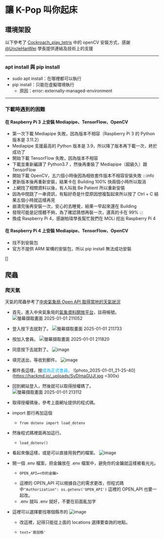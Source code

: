 # 讓 K-Pop 叫你起床 




## 環境架設

以下參考了 [Cockroach_play_tetris](https://github.com/NCNU-OpenSource/Cockroach_play_tetris.git) 中的 openCV 安裝方式，感謝 [@UncleHanWei](https://github.com/UncleHanWei) 學長提供連結及技術上的支援

***

### apt install 與 pip install

- sudo apt install：在哪裡都可以執行
- pip install：只能在虛擬環境執行
    - 原因：error: externally-managed-environment

***

### 下載時遇到的困難


#### 在 Raspberry Pi 3 上安裝 Mediapipe、TensorFlow、OpenCV
- 第一次下載 Mediapipe 失敗，因為版本不相容（Raspberry Pi 3 的 Python 版本是 3.11.2）
- Mediapipe 支援最高的 Python 版本是 3.9，所以降了版本再下載一次，終於成功了
- 開始下載 TensorFlow 失敗，因為版本不相容
- 下載並重新編譯了 Python3.7 ，然後再重裝了 Mediapipe（超級久）跟 TensorFlow
- 開始下載 OpenCV，五六個小時後因為相依套件版本不相容安裝失敗
:::info
- 更新版本後再重新安裝，結果卡在 Building 100% 快兩個小時所以取消
- 上網找了相關資料以後，有人叫我 Be Patient 所以重新安裝
- 因為中間跳了一串資訊，有點好奇是什麼原因想複製起來所以按了 Ctrl + C 結果五個小時就這樣再見
- 崩潰完後再安裝一次，安心的去睡覺，結果一早起來還在 Building
- 發現可能是記憶體不夠，為了確認猜想再裝一次，還真的卡在 99%
:::
- 換成 Raspberry Pi 4，感謝柏瑋學長幫忙我們在 MOLi 挖出 Raspberry Pi 4

#### 在 Raspberry Pi 4 上安裝 Mediapipe、TensorFlow、OpenCV
- 找不到安裝包
- 官方不提供 ARM 架構的安裝包，所以 pip install 無法成功安裝

[]
<!-- ### 下載前可以先看這裡

- 有些下載的時間會很久，可以下這個指令看詳細的下載，可以增加信心並在出錯的時候可以即時知道XD
    - `--verbose`

### 下載並重新編譯 python3.7

- 因為 Raspberry Pi 3 是基於 ARM 架構，
- `wget https://www.python.org/ftp/python/3.7.9/Python-3.7.9.tgz`
- `tar -xvf Python-3.7.9.tgz`


### 建置虛擬環境（python 3.7）

- `python3.7 -m venv lsa_p3.7`
    - lsa_p3.7 可以根據自己的需求更換

### 進入虛擬環境（python 3.7）

-  `source lsa_p3.7/bin/activate`

### 下載 mediapipe

- `pip install mediapipe-rpi3`

### 下載 TensorFlow

- `pip install tensorflow`

### 下載 opencv

- `sudo apt-get install libjpeg-dev libtiff5-dev libjasper-dev libpng-dev`
- `sudo apt-get install build-essential cmake git pkg-config libgtk-3-dev libavcodec-dev libavformat-dev libswscale-dev libv4l-dev libxvidcore-dev libx264-dev libjpeg-dev libpng-dev libtiff-dev gfortran openexr libatlas-base-dev python3-dev python3-numpy libtbb2 libtbb-dev` 

- 接下來下載時如果出現這個錯誤：<font color = #ff00>ERROR: Failed building wheel for opencv-contrib-python</font>，可以用這個指令升級，或是你可以一剛開始就先升級，避免睡一覺起來發現沒有裝成功（就是我）
    - `pip install --upgrade pip setuptools wheel`
- 可以順便檢查 pip 的版本
    -  `pip --version`
    - 如果版本低於 24.0 記得升級，不升級好像也可以，但它出錯的時候我就一起升級了，下面兩個可以二選一
    - `pip install upgrade pip`
    -  `python3.7 -m pip install --upgrade pip`
- 接下來會下載很久，可以邊下載邊做別的事情，或是去睡覺XD
    - `pip install opencv-contrib-python`
 -->
 
 
 
## 爬蟲

### 爬天氣

天氣的爬蟲參考了[中央氣象局 Open API 取得當地的天氣狀況](https://gist.github.com/louis70109/d165be10be06d71708804e89410c969e)

- 首先，進入中央氣象局的[氣象資料開放平台](https://opendata.cwa.gov.tw/devManual/insrtuction)，註冊帳號。
![螢幕擷取畫面 2025-01-01 211052](https://hackmd.io/_uploads/rkYXl6M8yl.png)

- 登入按下去就對了。
![螢幕擷取畫面 2025-01-01 211733](https://hackmd.io/_uploads/B1bEWaf81l.png)
   
- 按加入會員。
![螢幕擷取畫面 2025-01-01 211820](https://hackmd.io/_uploads/B1aS-pfLJl.png)

- 同意按下去就對了。
![image](https://hackmd.io/_uploads/HJKnW6GI1x.png)

- 填完送出，等收到郵件。
![image](https://hackmd.io/_uploads/rkLWfpzL1l.png)

- 郵件長這樣，按<font color = #00aeff>成為正式會員。</font>
![photo_2025-01-01_21-25-40](https://hackmd.io/_uploads/SyDImaGUJl.jpg =300x)

- 回到網站登入，然後就可以取得授權碼了。
![螢幕擷取畫面 2025-01-01 213112](https://hackmd.io/_uploads/Hy1GEpMLkx.png)

- 取得授權碼後，參考上面網址提供的程式碼。
- import 那行再加這個
    -  `from dotenv import load_dotenv`
- 然後程式碼裡面再加這行。
    - `load_dotenv()`
- 看起來像這樣，或是可以直接用我們的檔案。
![image](https://hackmd.io/_uploads/rkqrLpz8Jl.png)

- 開一個 .env 檔案，把金鑰放在 .env 檔案中，避免你的金鑰就這樣被看光光。
    - ```shell=
      OPEN_API=<你的金鑰>
      ```
    - 這裡的 OPEN_API 可以根據自己的需求更改，但程式碼中`"Authorization": os.getenv('OPEN_API')` 這裡的 OPEN_API 也要一起改。
    - .env 就叫 .env 就好，不要在前面亂加字

- 這裡可以選擇要找哪個縣市的
    ![image](https://hackmd.io/_uploads/HJToSRGUkl.png)
    - 改這裡，記得只能從上面的 locations 選擇要查詢的地點。
    - ```shell= 
      text='南投縣'
      ```
